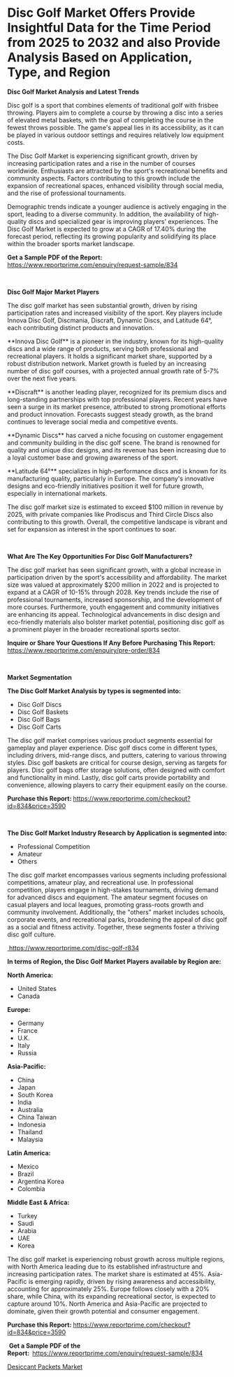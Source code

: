 <p><h1>Disc Golf Market Offers Provide Insightful Data for the Time Period from 2025 to 2032 and also Provide Analysis Based on Application, Type, and Region</h1></p><p><strong>Disc Golf Market Analysis and Latest Trends</strong></p>
<p><p>Disc golf is a sport that combines elements of traditional golf with frisbee throwing. Players aim to complete a course by throwing a disc into a series of elevated metal baskets, with the goal of completing the course in the fewest throws possible. The game's appeal lies in its accessibility, as it can be played in various outdoor settings and requires relatively low equipment costs.</p><p>The Disc Golf Market is experiencing significant growth, driven by increasing participation rates and a rise in the number of courses worldwide. Enthusiasts are attracted by the sport's recreational benefits and community aspects. Factors contributing to this growth include the expansion of recreational spaces, enhanced visibility through social media, and the rise of professional tournaments.</p><p>Demographic trends indicate a younger audience is actively engaging in the sport, leading to a diverse community. In addition, the availability of high-quality discs and specialized gear is improving players' experiences. The Disc Golf Market is expected to grow at a CAGR of 17.40% during the forecast period, reflecting its growing popularity and solidifying its place within the broader sports market landscape.</p></p>
<p><strong>Get a Sample PDF of the Report:&nbsp;</strong> <a href="https://www.reportprime.com/enquiry/request-sample/834?utm_campaign=2146&utm_medium=2&utm_source=Github&utm_content=ia&utm_term=18032025&utm_id=disc-golf">https://www.reportprime.com/enquiry/request-sample/834</a></p>
<p>&nbsp;</p>
<p><strong>Disc Golf Major Market Players</strong></p>
<p><p>The disc golf market has seen substantial growth, driven by rising participation rates and increased visibility of the sport. Key players include Innova Disc Golf, Discmania, Discraft, Dynamic Discs, and Latitude 64°, each contributing distinct products and innovation.</p><p>**Innova Disc Golf** is a pioneer in the industry, known for its high-quality discs and a wide range of products, serving both professional and recreational players. It holds a significant market share, supported by a robust distribution network. Market growth is fueled by an increasing number of disc golf courses, with a projected annual growth rate of 5-7% over the next five years.</p><p>**Discraft** is another leading player, recognized for its premium discs and long-standing partnerships with top professional players. Recent years have seen a surge in its market presence, attributed to strong promotional efforts and product innovation. Forecasts suggest steady growth, as the brand continues to leverage social media and competitive events.</p><p>**Dynamic Discs** has carved a niche focusing on customer engagement and community building in the disc golf scene. The brand is renowned for quality and unique disc designs, and its revenue has been increasing due to a loyal customer base and growing awareness of the sport.</p><p>**Latitude 64°** specializes in high-performance discs and is known for its manufacturing quality, particularly in Europe. The company's innovative designs and eco-friendly initiatives position it well for future growth, especially in international markets.</p><p>The disc golf market size is estimated to exceed $100 million in revenue by 2025, with private companies like Prodiscus and Third Circle Discs also contributing to this growth. Overall, the competitive landscape is vibrant and set for expansion as interest in the sport continues to soar.</p></p>
<p>&nbsp;</p>
<p><strong>What Are The Key Opportunities For Disc Golf Manufacturers?</strong></p>
<p><p>The disc golf market has seen significant growth, with a global increase in participation driven by the sport's accessibility and affordability. The market size was valued at approximately $200 million in 2022 and is projected to expand at a CAGR of 10-15% through 2028. Key trends include the rise of professional tournaments, increased sponsorship, and the development of more courses. Furthermore, youth engagement and community initiatives are enhancing its appeal. Technological advancements in disc design and eco-friendly materials also bolster market potential, positioning disc golf as a prominent player in the broader recreational sports sector.</p></p>
<p><strong>Inquire or Share Your Questions If Any Before Purchasing This Report:</strong> <a href="https://www.reportprime.com/enquiry/pre-order/834?utm_campaign=2146&utm_medium=2&utm_source=Github&utm_content=ia&utm_term=18032025&utm_id=disc-golf">https://www.reportprime.com/enquiry/pre-order/834</a></p>
<p>&nbsp;</p>
<p><strong>Market Segmentation</strong></p>
<p><strong>The Disc Golf Market Analysis by types is segmented into:</strong></p>
<p><ul><li>Disc Golf Discs</li><li>Disc Golf Baskets</li><li>Disc Golf Bags</li><li>Disc Golf Carts</li></ul></p>
<p><p>The disc golf market comprises various product segments essential for gameplay and player experience. Disc golf discs come in different types, including drivers, mid-range discs, and putters, catering to various throwing styles. Disc golf baskets are critical for course design, serving as targets for players. Disc golf bags offer storage solutions, often designed with comfort and functionality in mind. Lastly, disc golf carts provide portability and convenience, allowing players to carry their equipment easily on the course.</p></p>
<p><strong>Purchase this Report:&nbsp;</strong><a href="https://www.reportprime.com/checkout?id=834&price=3590&utm_campaign=2146&utm_medium=2&utm_source=Github&utm_content=ia&utm_term=18032025&utm_id=disc-golf">https://www.reportprime.com/checkout?id=834&price=3590</a></p>
<p>&nbsp;</p>
<p><strong>The Disc Golf Market Industry Research by Application is segmented into:</strong></p>
<p><ul><li>Professional Competition</li><li>Amateur</li><li>Others</li></ul></p>
<p><p>The disc golf market encompasses various segments including professional competitions, amateur play, and recreational use. In professional competition, players engage in high-stakes tournaments, driving demand for advanced discs and equipment. The amateur segment focuses on casual players and local leagues, promoting grass-roots growth and community involvement. Additionally, the "others" market includes schools, corporate events, and recreational parks, broadening the appeal of disc golf as a social and fitness activity. Together, these segments foster a thriving disc golf culture.</p></p>
<p><a href="https://www.reportprime.com/disc-golf-r834?utm_campaign=2146&utm_medium=2&utm_source=Github&utm_content=ia&utm_term=18032025&utm_id=disc-golf">&nbsp;https://www.reportprime.com/disc-golf-r834</a></p>
<p><strong>In terms of Region, the Disc Golf Market Players available by Region are:</strong></p>
<p>
    <p> <strong> North America: </strong>
        <ul>
            <li>United States</li>
            <li>Canada</li>
        </ul>
        </p> 
    <p> <strong> Europe: </strong>
        <ul>
            <li>Germany</li>
            <li>France</li>
            <li>U.K.</li>
            <li>Italy</li>
            <li>Russia</li>
        </ul>
        </p> 
    <p> <strong> Asia-Pacific: </strong>
        <ul>
            <li>China</li>
            <li>Japan</li>
            <li>South Korea</li>
            <li>India</li>
            <li>Australia</li>
            <li>China Taiwan</li>
            <li>Indonesia</li>
            <li>Thailand</li>
            <li>Malaysia</li>
        </ul>
        </p> 
    <p> <strong> Latin America: </strong>
        <ul>
            <li>Mexico</li>
            <li>Brazil</li>
            <li>Argentina Korea</li>
            <li>Colombia</li>
        </ul>
        </p> 
    <p> <strong> Middle East & Africa: </strong>
        <ul>
            <li>Turkey</li>
            <li>Saudi</li>
            <li>Arabia</li>
            <li>UAE</li>
            <li>Korea</li>
        </ul>
    </p>
    </p>
<p><p>The disc golf market is experiencing robust growth across multiple regions, with North America leading due to its established infrastructure and increasing participation rates. The market share is estimated at 45%. Asia-Pacific is emerging rapidly, driven by rising awareness and accessibility, accounting for approximately 25%. Europe follows closely with a 20% share, while China, with its expanding recreational sector, is expected to capture around 10%. North America and Asia-Pacific are projected to dominate, given their growth potential and consumer engagement.</p></p>
<p><strong>Purchase this Report: </strong><a href="https://www.reportprime.com/checkout?id=834&price=3590&utm_campaign=2146&utm_medium=2&utm_source=Github&utm_content=ia&utm_term=18032025&utm_id=disc-golf">https://www.reportprime.com/checkout?id=834&price=3590</a></p>
<p>&nbsp;<strong>Get a Sample PDF of the Report:&nbsp;&nbsp;</strong><a href="https://www.reportprime.com/enquiry/request-sample/834?utm_campaign=2146&utm_medium=2&utm_source=Github&utm_content=ia&utm_term=18032025&utm_id=disc-golf">https://www.reportprime.com/enquiry/request-sample/834</a></p>
<p><strong></strong></p>
<p><p><a href="https://github.com/wileonie19657/Market-Research-Report-List-1/blob/main/desiccant-packets-market.md?utm_campaign=2146&utm_medium=2&utm_source=Github&utm_content=ia&utm_term=18032025&utm_id=disc-golf">Desiccant Packets Market</a></p></p>